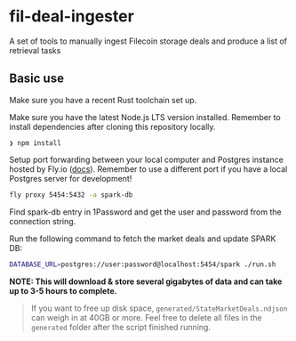 # fil-deal-ingester

A set of tools to manually ingest Filecoin storage deals and produce a list of retrieval tasks

## Basic use

Make sure you have a recent Rust toolchain set up.

Make sure you have the latest Node.js LTS version installed. Remember to install dependencies after cloning this repository locally.

```
❯ npm install
```

Setup port forwarding between your local computer and Postgres instance hosted by Fly.io
  ([docs](https://fly.io/docs/postgres/connecting/connecting-with-flyctl/)). Remember to use a
  different port if you have a local Postgres server for development!

```sh
fly proxy 5454:5432 -a spark-db
```

Find spark-db entry in 1Password and get the user and password from the connection string.

Run the following command to fetch the market deals and update SPARK DB:

```sh
DATABASE_URL=postgres://user:password@localhost:5454/spark ./run.sh
```

**NOTE: This will download & store several gigabytes of data and can take up to 3-5 hours to complete.**

> If you want to free up disk space, `generated/StateMarketDeals.ndjson` can weigh in at 40GB or more.
> Feel free to delete all files in the `generated` folder after the script finished running.
